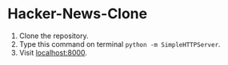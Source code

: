 # Hacker-News-Clone
1. Clone the repository.
2. Type this command on terminal ```python -m SimpleHTTPServer```.
3. Visit [localhost:8000](http://localhost:8000).